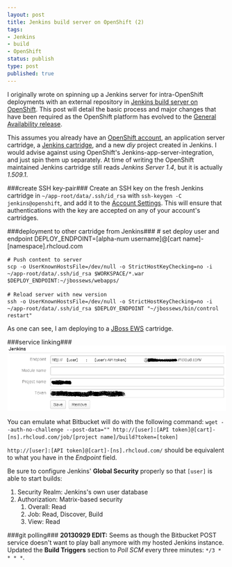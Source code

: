 ```yaml
---
layout: post
title: Jenkins build server on OpenShift (2)
tags:
- Jenkins
- build
- OpenShift
status: publish
type: post
published: true
---
```

I originally wrote on spinning up a Jenkins server for intra-OpenShift
deployments with an external repository in
[Jenkins build server on OpenShift](http://vraidsys.com/2012/10/jenkins-build-server-on-openshift/).
This post will detail the basic process and major changes that have been
required as the OpenShift platform has evolved to the
[General Availability release](https://www.openshift.com/blogs/announcing-the-general-availability-of-openshift-online).

This assumes you already have an
[OpenShift account](https://openshift.redhat.com/app/account/new),
an application server cartridge, a
[Jenkins cartridge](https://openshift.redhat.com/app/console/application_types?search=jenkins),
and a new _diy_ project created in Jenkins. I would advise against using
OpenShift&#39;s Jenkins-app-server-integration, and just spin them up separately.
At time of writing the OpenShift maintained Jenkins cartridge still reads
_Jenkins Server 1.4_, but it is actually _1.509.1_.

###create SSH key-pair###
Create an SSH key on the fresh Jenkins cartridge in `~/app-root/data/.ssh/id_rsa`
with `ssh-keygen -C jenkins@openshift`, and add it to the
[Account Settings](https://openshift.redhat.com/app/console/settings). This will
ensure that authentications with the key are accepted on any of your
account&#39;s cartridges.

###deployment to other cartridge from Jenkins###
    # set deploy user and endpoint
    DEPLOY_ENDPOINT=[alpha-num username]@[cart name]-[namespace].rhcloud.com

    # Push content to server
    scp -o UserKnownHostsFile=/dev/null -o StrictHostKeyChecking=no -i ~/app-root/data/.ssh/id_rsa $WORKSPACE/*.war $DEPLOY_ENDPOINT:~/jbossews/webapps/

    # Reload server with new version
    ssh -o UserKnownHostsFile=/dev/null -o StrictHostKeyChecking=no -i ~/app-root/data/.ssh/id_rsa $DEPLOY_ENDPOINT "~/jbossews/bin/control restart"

As one can see, I am deploying to a
[JBoss EWS](https://openshift.redhat.com/app/console/application_types?search=jboss+ews)
cartridge.

###service linking###
![Bitbucket Jenkins service](/post-assets/bitbucket_jenkins_service.png)

You can emulate what Bitbucket will do with the following command:
`wget --auth-no-challenge --post-data="" http://[user]:[API token]@[cart]-[ns].rhcloud.com/job/[project name]/build?token=[token]`

`http://[user]:[API token]@[cart]-[ns].rhcloud.com/` should be equivalent to what
you have in the _Endpoint_ field.


Be sure to configure Jenkins&#39; __Global Security__ properly so that `[user]`
is able to start builds:

1. Security Realm: Jenkins's own user database
2. Authorization: Matrix-based security
    1. Overall: Read
    2. Job: Read, Discover, Build
    3. View: Read

###git polling###
__20130929 EDIT:__ Seems as though the Bitbucket POST service doesn't want
to play ball anymore with my hosted Jenkins instance. Updated the
__Build Triggers__ section to _Poll SCM_ every three minutes: `*/3 * * * *`.
